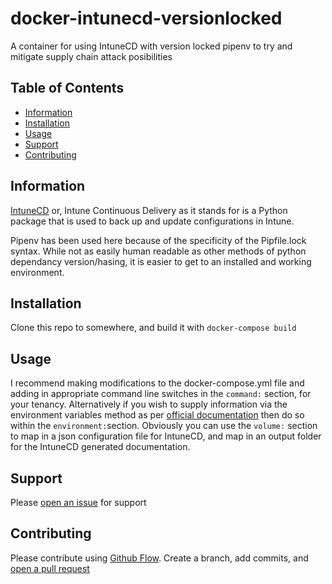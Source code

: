 # docker-intunecd-versionlocked

A container for using IntuneCD with version locked pipenv to try and mitigate supply chain attack posibilities

## Table of Contents

- [Information](#information)
- [Installation](#installation)
- [Usage](#usage)
- [Support](#support)
- [Contributing](#contributing)

## Information

[IntuneCD](https://github.com/almenscorner/IntuneCD) or, Intune Continuous Delivery as it stands for is a Python package that is used to back up and update configurations in Intune.

Pipenv has been used here because of the specificity of the Pipfile.lock syntax. While not as easily human readable as other methods of python dependancy version/hasing, it is easier to get to an installed and working environment.

## Installation

Clone this repo to somewhere, and build it with ```docker-compose build```

## Usage

I recommend making modifications to the docker-compose.yml file and adding in appropriate command line switches in the ```command:``` section, for your tenancy. Alternatively if you wish to supply information via the environment variables method as per [official documentation](https://github.com/almenscorner/IntuneCD#run-from-a-pipeline) then do so within the ```environment:```section.
Obviously you can use the ```volume:``` section to map in a json configuration file for IntuneCD, and map in an output folder for the IntuneCD generated documentation.

## Support
Please [open an issue](../../issues/new) for support

## Contributing
Please contribute using [Github Flow](https://guides.github.com/introduction/flow/). Create a branch, add commits, and [open a pull request](../../compare)
